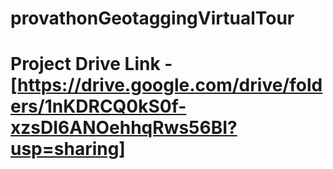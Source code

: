 # provathonGeotaggingVirtualTour

 # Project Drive Link - [https://drive.google.com/drive/folders/1nKDRCQ0kS0f-xzsDI6ANOehhqRws56BI?usp=sharing]
